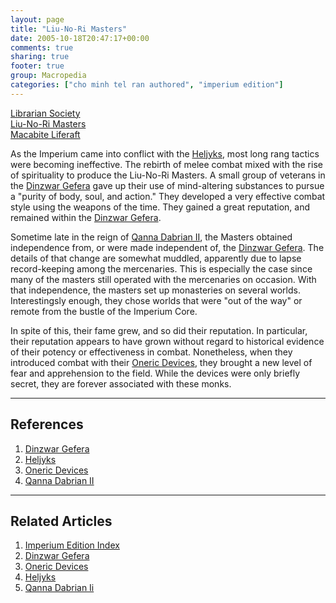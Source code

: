 ```yaml
---
layout: page
title: "Liu-No-Ri Masters"
date: 2005-10-18T20:47:17+00:00
comments: true
sharing: true
footer: true
group: Macropedia
categories: ["cho minh tel ran authored", "imperium edition"]
---
```


<div class='row'>
	<div class='col-md-4'><a href='/macropedia/librarian-society'>Librarian Society</a></div>
	<div class='col-md-4'><a href='/macropedia/liu-no-ri-masters'>Liu-No-Ri Masters</a></div>
	<div class='col-md-4'><a href='/macropedia/macabite-liferaft'>Macabite Liferaft</a></div>
</div>


As the Imperium came into conflict with the [Heljyks](/macropedia/heljyks), most long rang tactics were becoming ineffective. The rebirth of melee combat mixed with the rise of spirituality to produce the Liu-No-Ri Masters. A small group of veterans in the [Dinzwar Gefera](/macropedia/dinzwar-gefera) gave up their use of mind-altering substances to pursue a "purity of body, soul, and action." They developed a very effective combat style using the weapons of the time. They gained a great reputation, and remained within the [Dinzwar Gefera](/macropedia/dinzwar-gefera).

Sometime late in the reign of [Qanna Dabrian II](/macropedia/qanna-dabrian-two), the Masters obtained independence from, or were made independent of, the [Dinzwar Gefera](/macropedia/dinzwar-gefera). The details of that change are somewhat muddled, apparently due to lapse record-keeping among the mercenaries. This is especially the case since many of the masters still operated with the mercenaries on occasion. With that independence, the masters set up monasteries on several worlds. Interestingsly enough, they chose worlds that were "out of the way" or remote from the bustle of the Imperium Core. 

In spite of this, their fame grew, and so did their reputation. In particular, their reputation appears to have grown without regard to historical evidence of their potency or effectiveness in combat. Nonetheless, when they introduced combat with their [Oneric Devices](/macropedia/oneric-devices), they brought a new level of fear and apprehension to the field. While the devices were only briefly secret, they are forever associated with these monks.  


----
## References
1. [Dinzwar Gefera](/macropedia/dinzwar-gefera)
1. [Heljyks](/macropedia/heljyks)
1. [Oneric Devices](/macropedia/oneric-devices)
1. [Qanna Dabrian II](/macropedia/qanna-dabrian-two)
----
## Related Articles

1. [Imperium Edition Index](/macropedia/imperium-edition-index)
2. [Dinzwar Gefera](/macropedia/dinzwar-gefera)
3. [Oneric Devices](/macropedia/oneric-devices)
4. [Heljyks](/macropedia/heljyks)
5. [Qanna Dabrian Ii](/macropedia/qanna-dabrian-two)



 

